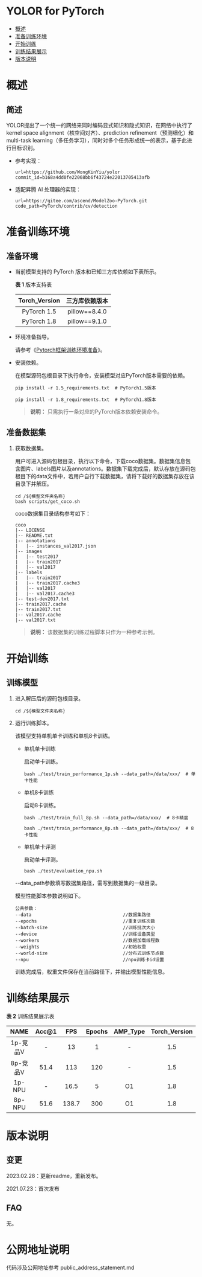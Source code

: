 # YOLOR for PyTorch

-   [概述](#概述)
-   [准备训练环境](#准备训练环境)
-   [开始训练](#开始训练)
-   [训练结果展示](#训练结果展示)
-   [版本说明](#版本说明)



# 概述

## 简述

YOLOR提出了一个统一的网络来同时编码显式知识和隐式知识，在网络中执行了kernel space alignment（核空间对齐）、prediction refinement（预测细化）和 multi-task learning（多任务学习），同时对多个任务形成统一的表示，基于此进行目标识别。

- 参考实现：

  ```
  url=https://github.com/WongKinYiu/yolor
  commit_id=b168a4dd0fe22068bb6f43724e22013705413afb
  ```

- 适配昇腾 AI 处理器的实现：

  ```
  url=https://gitee.com/ascend/ModelZoo-PyTorch.git
  code_path=PyTorch/contrib/cv/detection
  ```


# 准备训练环境

## 准备环境

- 当前模型支持的 PyTorch 版本和已知三方库依赖如下表所示。

  **表 1**  版本支持表

  | Torch_Version      | 三方库依赖版本                                 |
  | :--------: | :----------------------------------------------------------: |
  | PyTorch 1.5 | pillow==8.4.0 |
  | PyTorch 1.8 | pillow==9.1.0 |
  
- 环境准备指导。

  请参考《[Pytorch框架训练环境准备](https://www.hiascend.com/document/detail/zh/ModelZoo/pytorchframework/ptes)》。
  
- 安装依赖。

  在模型源码包根目录下执行命令，安装模型对应PyTorch版本需要的依赖。
  ```
  pip install -r 1.5_requirements.txt  # PyTorch1.5版本
  
  pip install -r 1.8_requirements.txt  # PyTorch1.8版本
  ```
  > **说明：** 
  >只需执行一条对应的PyTorch版本依赖安装命令。


## 准备数据集

1. 获取数据集。

   用户可进入源码包根目录，执行以下命令，下载coco数据集。数据集信息包含图片、labels图片以及annotations。数据集下载完成后，默认存放在源码包根目下的data文件中，若用户自行下载数据集，请将下载好的数据集存放在该目录下并解压。

   ```
   cd /${模型文件夹名称}
   bash scripts/get_coco.sh
   ```
   
    coco数据集目录结构参考如下：

   ```
   coco
   |-- LICENSE
   |-- README.txt
   |-- annotations
   |   |-- instances_val2017.json
   |-- images
   |   |-- test2017
   |   |-- train2017
   |   |-- val2017
   |-- labels
   |   |-- train2017
   |   |-- train2017.cache3
   |   |-- val2017
   |   |-- val2017.cache3
   |-- test-dev2017.txt
   |-- train2017.cache
   |-- train2017.txt
   |-- val2017.cache
   |-- val2017.txt
   ```
   > **说明：** 
   >该数据集的训练过程脚本只作为一种参考示例。


# 开始训练

## 训练模型

1. 进入解压后的源码包根目录。

   ```
   cd /${模型文件夹名称} 
   ```

2. 运行训练脚本。

   该模型支持单机单卡训练和单机8卡训练。

   - 单机单卡训练

     启动单卡训练。

     ```
     bash ./test/train_performance_1p.sh --data_path=/data/xxx/  # 单卡性能
     ```

   - 单机8卡训练

     启动8卡训练。

     ```
     bash ./test/train_full_8p.sh --data_path=/data/xxx/  # 8卡精度
     
     bash ./test/train_performance_8p.sh --data_path=/data/xxx/  # 8卡性能
     ```

   - 单机单卡评测

     启动单卡评测。

     ```
     bash ./test/evaluation_npu.sh
     ```

   --data_path参数填写数据集路径，需写到数据集的一级目录。

   模型性能脚本参数说明如下。

   ```
   公共参数：
   --data                                  //数据集路径      
   --epochs                                //重复训练次数
   --batch-size                            //训练批次大小
   --device                                //训练设备类型
   --workers                               //数据加载线程数
   --weights                               //初始权重
   --world-size                            //分布式训练节点数
   --npu                                   //npu训练卡id设置
   ```

   训练完成后，权重文件保存在当前路径下，并输出模型性能信息。

# 训练结果展示


  **表 2**  训练结果展示表

|   NAME   | Acc@1 |  FPS  | Epochs | AMP_Type | Torch_Version |
| :------: | :---: | :---: | :----: | :------: | :-----------: |
| 1p-竞品V |   -   |  13   |   1    |    -     |      1.5      |
| 8p-竞品V | 51.4  |  113  |  120   |    -     |      1.5      |
|  1p-NPU  |   -   | 16.5  |   5    |    O1    |      1.8      |
|  8p-NPU  | 51.6  | 138.7 |  300   |    O1    |      1.8      |


# 版本说明

## 变更

2023.02.28：更新readme，重新发布。

2021.07.23：首次发布

## FAQ

无。

# 公网地址说明

代码涉及公网地址参考 public_address_statement.md